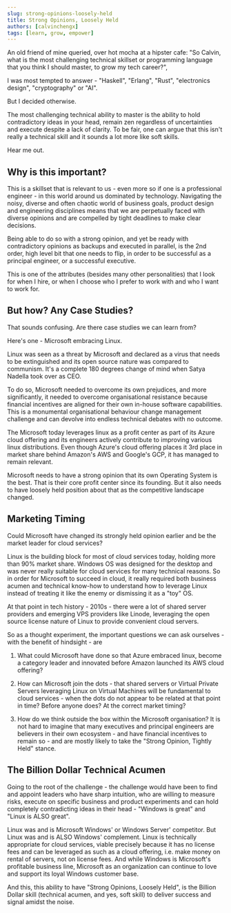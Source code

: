 ```yaml
---
slug: strong-opinions-loosely-held
title: Strong Opinions, Loosely Held
authors: [calvinchengx]
tags: [learn, grow, empower]
---
```


An old friend of mine queried, over hot mocha at a hipster cafe: "So Calvin, what is the most challenging technical skillset or programming language that you think I should master, to grow my tech career?", 

I was most tempted to answer - "Haskell", "Erlang", "Rust", "electronics design", "cryptography" or "AI".

But I decided otherwise.

The most challenging technical ability to master is the ability to hold contradictory ideas in your head, remain zen regardless of uncertainties and execute despite a lack of clarity.  To be fair, one can argue that this isn't really a technical skill and it sounds a lot more like soft skills. 

Hear me out.

## Why is this important?

This is a skillset that is relevant to us - even more so if one is a professional engineer - in this world around us dominated by technology. Navigating the noisy, diverse and often chaotic world of business goals, product design and engineering disciplines means that we are perpetually faced with diverse opinions and are compelled by tight deadlines to make clear decisions. 

Being able to do so with a strong opinion, and yet be ready with contradictory opinions as backups and executed in parallel, is the 2nd order, high level bit that one needs to flip, in order to be successful as a principal engineer, or a successful executive.

This is one of the attributes (besides many other personalities) that I look for when I hire, or when I choose who I prefer to work with and who I want to work for.

## But how? Any Case Studies?

That sounds confusing.  Are there case studies we can learn from?

Here's one - Microsoft embracing Linux.

Linux was seen as a threat by Microsoft and declared as a virus that needs to be extinguished and its open source nature was compared to communism. It's a complete 180 degrees change of mind when Satya Nadella took over as CEO.

To do so, Microsoft needed to overcome its own prejudices, and more significantly, it needed to overcome organisational resistance because financial incentives are aligned for their own in-house software capabilities.  This is a monumental organisational behaviour change management challenge and can devolve into endless technical debates with no outcome. 

The Microsoft today leverages linux as a profit center as part of its Azure cloud offering and its engineers actively contribute to improving various linux distributions. Even though Azure's cloud offering places it 3rd place in market share behind Amazon's AWS and Google's GCP, it has managed to remain relevant.

Microsoft needs to have a strong opinion that its own Operating System is the best. That is their core profit center since its founding. But it also needs to have loosely held position about that as the competitive landscape changed.

## Marketing Timing

Could Microsoft have changed its strongly held opinion earlier and be the market leader for cloud services?

Linux is the building block for most of cloud services today, holding more than 90% market share. Windows OS was designed for the desktop and was never really suitable for cloud services for many technical reasons. So in order for Microsoft to succeed in cloud, it really required both business acumen and technical know-how to understand how to leverage Linux instead of treating it like the enemy or dismissing it as a "toy" OS.

At that point in tech history - 2010s - there were a lot of shared server providers and emerging VPS providers like Linode, leveraging the open source license nature of Linux to provide convenient cloud servers.

So as a thought experiment, the important questions we can ask ourselves - with the benefit of hindsight - are

1. What could Microsoft have done so that Azure embraced linux, become a category leader and innovated before Amazon launched its AWS cloud offering?

2. How can Microsoft join the dots - that shared servers or Virtual Private Servers leveraging Linux on Virtual Machines will be fundamental to cloud services - when the dots do not appear to be related at that point in time? Before anyone does? At the correct market timing?

3. How do we think outside the box within the Microsoft organisation? It is not hard to imagine that many executives and principal engineers are believers in their own ecosystem - and have financial incentives to remain so - and are mostly likely to take the "Strong Opinion, Tightly Held" stance.

## The Billion Dollar Technical Acumen

Going to the root of the challenge - the challenge would have been to find and appoint leaders who have sharp intuition, who are willing to measure risks, execute on specific business and product experiments and can hold completely contradicting ideas in their head - "Windows is great" and "Linux is ALSO great".

Linux was and is Microsoft Windows' or Windows Server' competitor. But Linux was and is ALSO Windows' complement. Linux is technically appropriate for cloud services, viable precisely because it has no license fees and can be leveraged as such as a cloud offering, i.e. make money on rental of servers, not on license fees. And while Windows is Microsoft's profitable business line, Microsoft as an organization can continue to love and support its loyal Windows customer base.

And this, this ability to have "Strong Opinions, Loosely Held", is the Billion Dollar skill (technical acumen, and yes, soft skill) to deliver success and signal amidst the noise.
